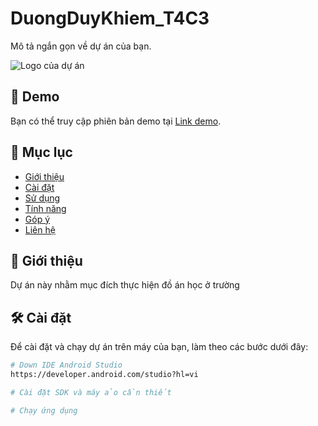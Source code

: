 # DuongDuyKhiem_T4C3

Mô tả ngắn gọn về dự án của bạn.

![Logo của dự án](gs://saigonwaterbus-bc2f6.appspot.com/422821499_1074720680517913_4468107986729197546_n.jpg)

## 🚀 Demo

Bạn có thể truy cập phiên bản demo tại [Link demo](https://drive.google.com/drive/folders/1cSiw2Z0l_XduS1PBPoVX6Kzle9KqZSkm?usp=sharing).

## 📝 Mục lục

- [Giới thiệu](#giới-thiệu)
- [Cài đặt](#cài-đặt)
- [Sử dụng](#sử-dụng)
- [Tính năng](#tính-năng)
- [Góp ý](#góp-ý)
- [Liên hệ](#liên-hệ)

## 📖 Giới thiệu

Dự án này nhằm mục đích thực hiện đồ án học ở trường

## 🛠️ Cài đặt

Để cài đặt và chạy dự án trên máy của bạn, làm theo các bước dưới đây:

```bash
# Down IDE Android Studio 
https://developer.android.com/studio?hl=vi

# Cài đặt SDK và máy ảo cần thiết

# Chạy ứng dụng

